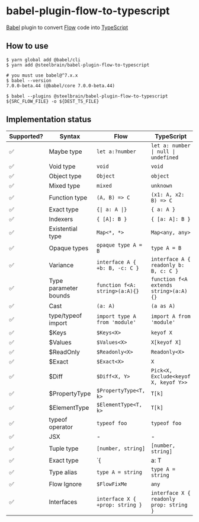 # babel-plugin-flow-to-typescript

[Babel] plugin to convert [Flow] code into [TypeScript]

## How to use

```shell
$ yarn global add @babel/cli
$ yarn add @steelbrain/babel-plugin-flow-to-typescript

# you must use babel@^7.x.x
$ babel --version
7.0.0-beta.44 (@babel/core 7.0.0-beta.44)

$ babel --plugins @steelbrain/babel-plugin-flow-to-typescript ${SRC_FLOW_FILE} -o ${DEST_TS_FILE}
```

## Implementation status

| Supported? | Syntax                | Flow                              | TypeScript                                |
| ---------- | --------------------- | --------------------------------- | ----------------------------------------- |
| ✅         | Maybe type            | `let a:?number`                   | `let a: number \| null \| undefined`      |
| ✅         | Void type             | `void`                            | `void`                                    |
| ✅         | Object type           | `Object`                          | `object`                                  |
| ✅         | Mixed type            | `mixed`                           | `unknown`                                 |
| ✅         | Function type         | `(A, B) => C`                     | `(x1: A, x2: B) => C`                     |
| ✅         | Exact type            | `{\| a: A \|}`                    | `{ a: A }`                                |
| ✅         | Indexers              | `{ [A]: B }`                      | `{ [a: A]: B }`                           |
| ✅         | Existential type      | `Map<*, *>`                       | `Map<any, any>`                           |
| ✅         | Opaque types          | `opaque type A = B`               | `type A = B`                              |
| ✅         | Variance              | `interface A { +b: B, -c: C }`    | `interface A { readonly b: B, c: C }`     |
| ✅         | Type parameter bounds | `function f<A: string>(a:A){}`    | `function f<A extends string>(a:A){}`     |
| ✅         | Cast                  | `(a: A)`                          | `(a as A)`                                |
| ✅         | type/typeof import    | `import type A from 'module'`     | `import A from 'module'`                  |
| ✅         | \$Keys                | `$Keys<X>`                        | `keyof X`                                 |
| ✅         | \$Values              | `$Values<X>`                      | `X[keyof X]`                              |
| ✅         | \$ReadOnly            | `$Readonly<X>`                    | `Readonly<X>`                             |
| ✅         | \$Exact               | `$Exact<X>`                       | `X`                                       |
| ✅         | \$Diff                | `$Diff<X, Y>`                     | `Pick<X, Exclude<keyof X, keyof Y>>`      |
| ✅         | \$PropertyType        | `$PropertyType<T, k>`             | `T[k]`                                    |
| ✅         | \$ElementType         | `$ElementType<T, k>`              | `T[k]`                                    |
| ✅         | typeof operator       | `typeof foo`                      | `typeof foo`                              |
| ✅         | JSX                   | -                                 | -                                         |
| ✅         | Tuple type            | `[number, string]`                | `[number, string]`                        |
| ✅         | Exact type            | `{|a: T|}`                        | `{a: T}`                                  |
| ✅         | Type alias            | `type A = string`                 | `type A = string`                         |
| ✅         | Flow Ignore           | `$FlowFixMe`                      | `any`                                     |
| ✅         | Interfaces            | `interface X { +prop: string }`   | `interface X { readonly prop: string }`   |

[babel]: https://github.com/babel/babel
[flow]: https://github.com/facebook/flow
[typescript]: https://github.com/Microsoft/TypeScript
